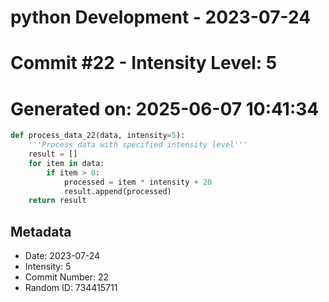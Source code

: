 ﻿# python Development - 2023-07-24
# Commit #22 - Intensity Level: 5
# Generated on: 2025-06-07 10:41:34
```python
def process_data_22(data, intensity=5):
    '''Process data with specified intensity level'''
    result = []
    for item in data:
        if item > 0:
            processed = item * intensity + 20
            result.append(processed)
    return result
```
## Metadata
- Date: 2023-07-24
- Intensity: 5
- Commit Number: 22
- Random ID: 734415711
